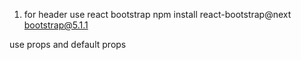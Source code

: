 1) for header use react bootstrap 
npm install react-bootstrap@next bootstrap@5.1.1

use props and default props

